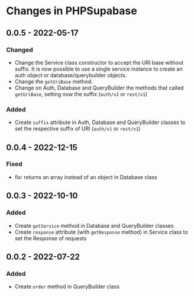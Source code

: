 # Changes in PHPSupabase #

## 0.0.5 - 2022-05-17

### Changed

- Change the Service class constructor to accept the URI base without suffix. It is now possible to use a single service instance to create an auth object or database/querybuilder objects.
- Change the `getUriBase` method.
- Change on Auth, Database and QueryBuilder the methods that called `getUriBase`, setting now the suffix (`auth/v1` or `rest/v1`)

### Added

- Create `suffix` attribute in Auth, Database and QueryBuilder classes to set the respective suffix of URI (`auth/v1` or `rest/v1`)


## 0.0.4 - 2022-12-15

### Fixed

- fix: returns an array instead of an object in Database class

## 0.0.3 - 2022-10-10

### Added

- Create `getService` method in Database and QueryBuilder classes
- Create `response` attribute (with `getResponse` method) in Service class to set the Response of requests

## 0.0.2 - 2022-07-22

### Added

- Create `order` method in QueryBuilder class